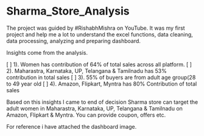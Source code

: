 # Sharma_Store_Analysis
The project was guided by #RishabhMishra on YouTube. It was my first project and help me a lot to understand the excel functions, data cleaning, data processing, analyzing and preparing dashboard.

Insights come from the analysis.

[ ] 1). Women has contribution of 64% of total sales across all platform.
[ ] 2). Maharastra, Karnataka, UP, Telangana & Tamilnadu has 53% contribution in total sales
[ ] 3). 55% of buyers are from adult age group(28 to 49 year old
[ ] 4). Amazon, Flipkart, Myntra has 80% Contribution of total sales

Based on this insights I came to end of decision
Sharma store can target the adult women in  Maharastra, Karnataka, UP, Telangana & Tamilnadu on Amazon, Flipkart & Myntra. You can provide coupon, offers etc.

For reference i have attached the dashboard image.
 
